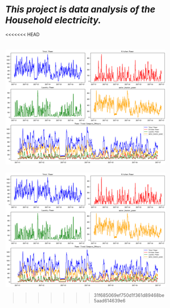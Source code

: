 # *This project is data analysis of the Household electricity.*
<<<<<<< HEAD

![Figure](Household-electricity-analysis\image\Power_Compare_24hours.png)
=======
![Figure](Household-electricity-analysis\image\Power_Compare_24hours.png)
>>>>>>> 31f685069ef750d1f361d89468be5aad614639e6
